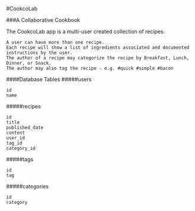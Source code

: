 #CookcoLab

###A Collaborative Cookbook

The CookcoLab app is a multi-user created collection of recipes.
```
A user can have more than one recipe.
Each recipe will show a list of ingredients associated and documented instructions by the user.
The author of a recipe may categorize the recipe by Breakfast, Lunch, Dinner, or Snack.
The author may also tag the recipe - e.g. #quick #simple #bacon
```
####Database Tables
#####users
```
id
name
```
#####recipes
```
id
title
published_date
content
user_id
tag_id
category_id
```
#####tags
```
id
tag
```
#####categories
```
id
category
```